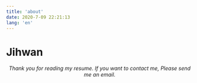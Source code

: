 ```yaml
---
title: 'about'
date: 2020-7-09 22:21:13
lang: 'en'
---
```


# Jihwan

<div align="center">

_Thank you for reading my resume. If you want to contact me, Please send me an email._

</div>
